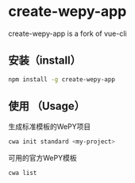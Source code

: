 # create-wepy-app
create-wepy-app is a fork of vue-cli

## 安装（install）

```bash
npm install -g create-wepy-app

```

## 使用 （Usage）

生成标准模板的WePY项目

```bash
cwa init standard <my-project>
```

可用的官方WePY模板

```bash
cwa list
```

